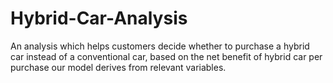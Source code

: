 # Hybrid-Car-Analysis
An analysis which helps customers decide whether to purchase a hybrid car instead of a conventional car, based on the net benefit of hybrid car per purchase our model derives from relevant variables.
